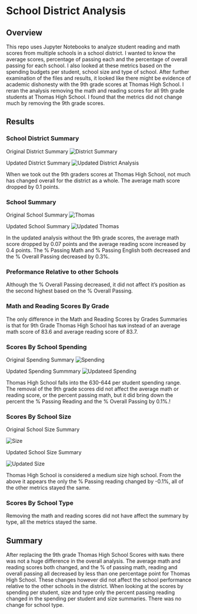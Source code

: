 # School District Analysis

## Overview 
This repo uses Jupyter Notebooks to analyze student reading and math scores from multiple schools in a school district.  I wanted to know the average scores, percentage of passing each and the percentage of overall passing for each school. I also looked at these metrics based on the spending budgets per student, school size and type of school. After further examination of the files and results, it looked like there might be evidence of academic dishonesty with the 9th grade scores at Thomas High School. I reran the analysis removing the math and reading scores for all 9th grade students at Thomas High School. I found that the metrics did not change much by removing the 9th grade scores. 

## Results
### School District Summary
   Original District Summary
   ![District Summary](https://user-images.githubusercontent.com/80648379/118420263-733d3580-b68c-11eb-9681-aa7649451f27.png)
  
   Updated District Summary
  ![Updated District Analysis](https://user-images.githubusercontent.com/80648379/118420287-7fc18e00-b68c-11eb-9ce3-3d08e02b8d86.png)
  
  When we took out the 9th graders scores at Thomas High School, not much has changed overall for the district as a whole. The average math score dropped by 0.1 points.

### School Summary
  Original School Summary
  ![Thomas](https://user-images.githubusercontent.com/80648379/118420410-c31bfc80-b68c-11eb-9d70-f9607a2397bd.png)
  
  Updated School Summary 
  ![Updated Thomas](https://user-images.githubusercontent.com/80648379/118420429-d29b4580-b68c-11eb-8ca1-3540db339deb.png)
  
  In the updated analysis without the 9th grade scores, the average math score dropped by 0.07 points and the average reading score increased by 0.4 points. The % Passing Math and % Passing English both decreased and the % Overall Passing decreased by 0.3%.

### Preformance Relative to other Schools
   Although the % Overall Passing decreased, it did not affect it’s position as the second highest based on the % Overall Passing.

### Math and Reading Scores By Grade
    
   The only difference in the Math and Reading Scores by Grades Summaries is that for 9th Grade Thomas High School has ```NaN``` instead of an average math score of 83.6 and average reading score of 83.7. 
    
### Scores By School Spending
  Original Spending Summary 
  ![Spending](https://user-images.githubusercontent.com/80648379/118421335-fc556c00-b68e-11eb-9be0-b9c09d112727.png)

  Updated Spending Summmary 
  ![Updateed Spending](https://user-images.githubusercontent.com/80648379/118421362-0b3c1e80-b68f-11eb-9be7-f5913e2655af.png)

  
  Thomas High School falls into the 630-644 per student spending range. The removal of the 9th grade scores did not affect the average math or reading score, or the percent passing math, but it did bring down the percent the % Passing Reading and the % Overall Passing by 0.1%.!


### Scores By School Size
  Original School Size Summary 
  
  ![Size](https://user-images.githubusercontent.com/80648379/118421465-46d6e880-b68f-11eb-8370-a41a5a95c219.png)
  
  Updated School Size Summary
  
  ![Updated Size](https://user-images.githubusercontent.com/80648379/118421553-5eae6c80-b68f-11eb-8d2f-2efc76a2fb01.png)
  
  Thomas High School is considered a medium size high school. From the above it appears the only the % Passing reading changed by -0.1%, all of the other metrics stayed the same. 


### Scores By School Type
  
  Removing the math and reading scores did not have affect the summary by type, all the metrics stayed the same.

## Summary
After replacing the 9th grade Thomas High School Scores with ```NaNs``` there was not a huge difference in the overall analysis. The average math and reading scores both changed, and the % of passing math, reading and overall passing all decreased by less than one percentage point for Thomas High School. These changes however did not affect the school performance relative to the other schools in the district. When looking at the scores by spending per student, size and type only the percent passing reading changed in the spending per student and size summaries. There was no change for school type. 
